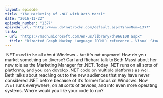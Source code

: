 ```yaml
---
layout: episode
title: "The Marketing of .NET with Beth Massi"
date: "2016-11-22"
episode_number: "1377"
episode_url: "http://www.dotnetrocks.com/default.aspx?ShowNum=1377"
links:
- url: "https://msdn.microsoft.com/en-us/library/dn966108.aspx"
  title: "Directed Graph Markup Language (DGML) reference - Visual Studio | Microsoft Docs"
---
```


.NET used to be all about Windows - but it's not anymore! How do you market something so diverse? Carl and Richard talk to Beth Massi about her new role as the Marketing Manager for .NET. Today .NET runs on all sorts of platforms, and you can develop .NET code on multiple platforms as well. Beth talks about reaching out to the new audiences that may have never considered .NET before because of it's former focus on Windows. Now .NET runs everywhere, on all sorts of devices, and into even more operating systems. Where would you like your code to run?
